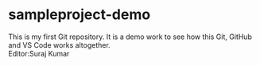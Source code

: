 # sampleproject-demo
This is my first Git repository. It is a demo work to see how this Git, GitHub and VS Code works altogether.
<br>
Editor:Suraj Kumar
